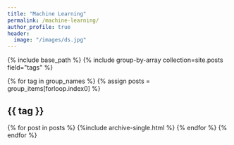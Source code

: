 ```yaml
---
title: "Machine Learning"
permalink: /machine-learning/
author_profile: true
header:
  image: "/images/ds.jpg"
---
```

{% include base_path %}
{% include group-by-array collection=site.posts field="tags" %}

{% for tag in group_names %}
 {% assign posts =
  group_items[forloop.index0] %}
  <h2 id ="{{tag | slugify }}"
  class = "archive_subtitle">{{ tag }}</h2>
  {% for post in posts %}
    {%include archive-single.html %}
  {% endfor %}
{% endfor %}
